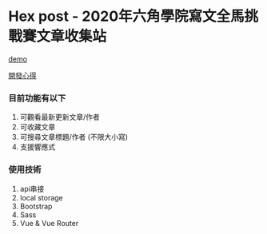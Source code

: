 # Hex post - 2020年六角學院寫文全馬挑戰賽文章收集站

[demo](https://recafox.github.io/w3hexschool-list/)

[開發心得](https://recafox.github.io/2020/03/10/hex-post/)

### 目前功能有以下

1. 可觀看最新更新文章/作者
2. 可收藏文章
3. 可搜尋文章標題/作者 (不限大小寫)
4. 支援響應式

### 使用技術

1. api串接
2. local storage
3. Bootstrap
4. Sass
5. Vue & Vue Router
